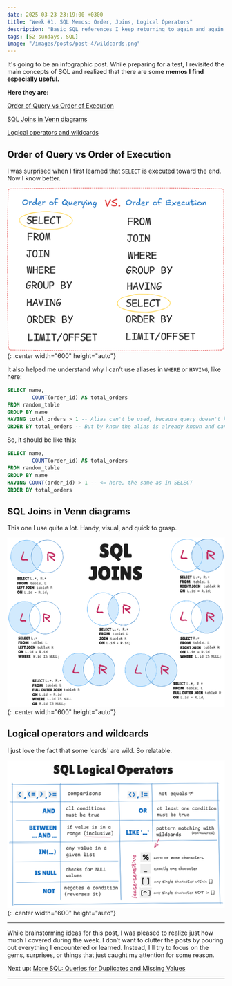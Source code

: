 ```yaml
---
date: 2025-03-23 23:19:00 +0300
title: "Week #1. SQL Memos: Order, Joins, Logical Operators"
description: "Basic SQL references I keep returning to again and again."
tags: [52-sundays, SQL]
image: "/images/posts/post-4/wildcards.png"
---
```


It's going to be an infographic post.
While preparing for a test, I revisited the main concepts of SQL and realized that there are some **memos I find especially useful.**

**Here they are:**

[Order of Query vs Order of Execution](#order-of-query-vs-order-of-execution)

[SQL Joins in Venn diagrams](#sql-joins-in-venn-diagrams)

[Logical operators and wildcards](#logical-operators-and-wildcards)

## Order of Query vs Order of Execution

I was surprised when I first learned that `SELECT` is executed toward the end. Now I know better.

![Image showing order of querying and execution](/images/posts/post-4/order-of-querying-execution.png){: .center width="600" height="auto"}

It also helped me understand why I can’t use aliases in `WHERE` or `HAVING`, like here:

```sql
SELECT name,
        COUNT(order_id) AS total_orders
FROM random_table
GROUP BY name
HAVING total_orders > 1 -- Alias can't be used, because query doesn't know about it yet
ORDER BY total_orders -- But by know the alias is already known and can be used
```

<p></p>
So, it should be like this:

```sql
SELECT name,
        COUNT(order_id) AS total_orders
FROM random_table
GROUP BY name
HAVING COUNT(order_id) > 1 -- <= here, the same as in SELECT
ORDER BY total_orders
```

<p></p>

## SQL Joins in Venn diagrams

This one I use quite a lot. Handy, visual, and quick to grasp.

![SQL Joins illustrated in Venn diagrams](/images/posts/post-4/sql-joins.png){: .center width="600" height="auto"}

## Logical operators and wildcards

I just love the fact that some 'cards' are wild. So relatable.

![SQL Logical operators and wildcards](/images/posts/post-4/sql-logical-operators.png){: .center width="600" height="auto"}

---

While brainstorming ideas for this post, I was pleased to realize just how much I covered during the week. I don’t want to clutter the posts by pouring out everything I encountered or learned. Instead, I'll try to focus on the gems, surprises, or things that just caught my attention for some reason.

Next up: [More SQL: Queries for Duplicates and Missing Values](/blog/more-sql-queries-for-duplicates-and-missing-values)

---
